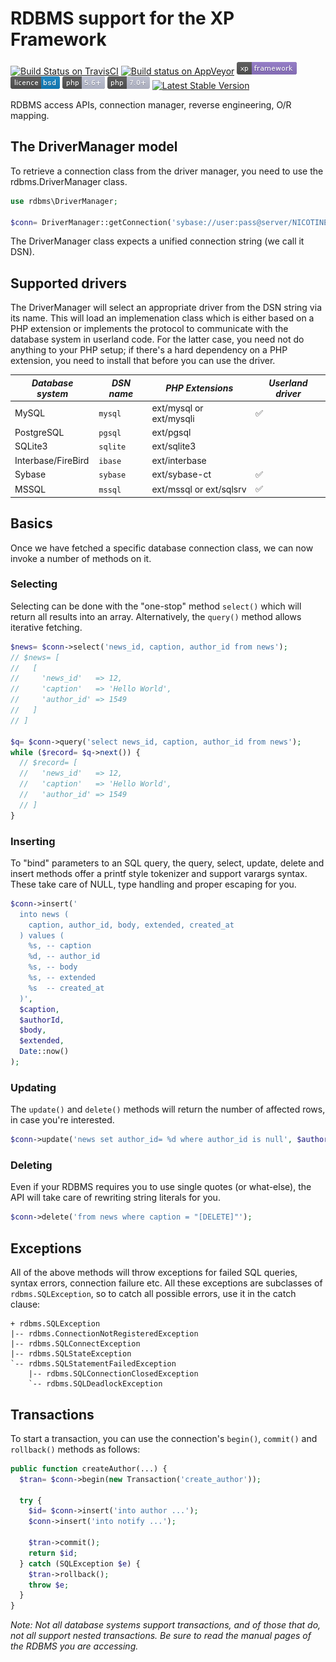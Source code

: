 RDBMS support for the XP Framework
========================================================================

[![Build Status on TravisCI](https://secure.travis-ci.org/xp-framework/rdbms.svg)](http://travis-ci.org/xp-framework/rdbms)
[![Build status on AppVeyor](https://ci.appveyor.com/api/projects/status/wyt2cgdnkvahlaqa?svg=true)](https://ci.appveyor.com/project/thekid/rdbms)
[![XP Framework Module](https://raw.githubusercontent.com/xp-framework/web/master/static/xp-framework-badge.png)](https://github.com/xp-framework/core)
[![BSD Licence](https://raw.githubusercontent.com/xp-framework/web/master/static/licence-bsd.png)](https://github.com/xp-framework/core/blob/master/LICENCE.md)
[![Required PHP 5.6+](https://raw.githubusercontent.com/xp-framework/web/master/static/php-5_6plus.png)](http://php.net/)
[![Supports PHP 7.0+](https://raw.githubusercontent.com/xp-framework/web/master/static/php-7_0plus.png)](http://php.net/)
[![Latest Stable Version](https://poser.pugx.org/xp-framework/rdbms/version.png)](https://packagist.org/packages/xp-framework/rdbms)

RDBMS access APIs, connection manager, reverse engineering, O/R mapping.

The DriverManager model
-----------------------
To retrieve a connection class from the driver manager, you need to use the rdbms.DriverManager class.

```php
use rdbms\DriverManager;

$conn= DriverManager::getConnection('sybase://user:pass@server/NICOTINE');
```

The DriverManager class expects a unified connection string (we call it DSN).

Supported drivers
-----------------
The DriverManager will select an appropriate driver from the DSN string via its name. This will load an implemenation class which is either based on a PHP extension or implements the protocol to communicate with the database system in userland code. For the latter case, you need not do anything to your PHP setup; if there's a hard dependency on a PHP extension, you need to install that before you can use the driver.

| *Database system*  | *DSN name* | *PHP Extensions*        | *Userland driver*  |
| ------------------ | ---------- | ----------------------- | ------------------ |
| MySQL              | `mysql`    | ext/mysql or ext/mysqli | :white_check_mark: |
| PostgreSQL         | `pgsql`    | ext/pgsql               |                    |
| SQLite3            | `sqlite`   | ext/sqlite3             |                    |
| Interbase/FireBird | `ibase`    | ext/interbase           |                    |
| Sybase             | `sybase`   | ext/sybase-ct           | :white_check_mark: |
| MSSQL              | `mssql`    | ext/mssql or ext/sqlsrv | :white_check_mark: |

Basics
------
Once we have fetched a specific database connection class, we can now invoke a number of methods on it.

### Selecting
Selecting can be done with the "one-stop" method `select()` which will return all results into an array. Alternatively, the `query()` method allows iterative fetching.

```php
$news= $conn->select('news_id, caption, author_id from news');
// $news= [
//   [
//     'news_id'   => 12,
//     'caption'   => 'Hello World',
//     'author_id' => 1549
//   ]
// ]

$q= $conn->query('select news_id, caption, author_id from news');
while ($record= $q->next()) {
  // $record= [
  //   'news_id'   => 12,
  //   'caption'   => 'Hello World',
  //   'author_id' => 1549
  // ]
}
```

### Inserting
To "bind" parameters to an SQL query, the query, select, update, delete and insert methods offer a printf style tokenizer and support varargs syntax. These take care of NULL, type handling and proper escaping for you.

```php
$conn->insert('
  into news (
    caption, author_id, body, extended, created_at
  ) values (
    %s, -- caption
    %d, -- author_id
    %s, -- body
    %s, -- extended
    %s  -- created_at
  )',
  $caption,
  $authorId,
  $body,
  $extended,
  Date::now()
);
```

### Updating
The `update()` and `delete()` methods will return the number of affected rows, in case you're interested.

```php
$conn->update('news set author_id= %d where author_id is null', $authorId);
```

### Deleting
Even if your RDBMS requires you to use single quotes (or what-else), the API will take care of rewriting string literals for you.

```php
$conn->delete('from news where caption = "[DELETE]"');
```

Exceptions
----------
All of the above methods will throw exceptions for failed SQL queries, syntax errors, connection failure etc. All these exceptions are subclasses of `rdbms.SQLException`, so to catch all possible errors, use it in the catch clause:


```
+ rdbms.SQLException
|-- rdbms.ConnectionNotRegisteredException
|-- rdbms.SQLConnectException
|-- rdbms.SQLStateException
`-- rdbms.SQLStatementFailedException
    |-- rdbms.SQLConnectionClosedException
    `-- rdbms.SQLDeadlockException
```

Transactions
------------
To start a transaction, you can use the connection's `begin()`, `commit()` and `rollback()` methods as follows:

```php
public function createAuthor(...) {
  $tran= $conn->begin(new Transaction('create_author'));

  try {
    $id= $conn->insert('into author ...');
    $conn->insert('into notify ...');

    $tran->commit();
    return $id;
  } catch (SQLException $e) {
    $tran->rollback();
    throw $e;
  }
}
```

*Note: Not all database systems support transactions, and of those that do, not all support nested transactions. Be sure to read the manual pages of the RDBMS you are accessing.*
